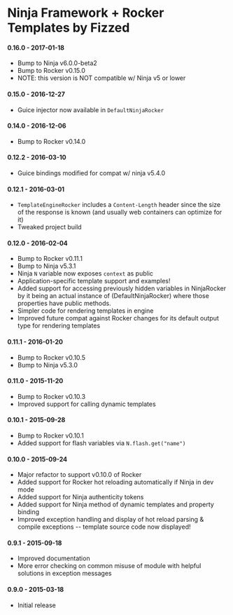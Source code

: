 Ninja Framework + Rocker Templates by Fizzed
============================================

#### 0.16.0 - 2017-01-18

 - Bump to Ninja v6.0.0-beta2
 - Bump to Rocker v0.15.0
 - NOTE: this version is NOT compatible w/ Ninja v5 or lower

#### 0.15.0 - 2016-12-27

 - Guice injector now available in `DefaultNinjaRocker`

#### 0.14.0 - 2016-12-06

 - Bump to Rocker v0.14.0

#### 0.12.2 - 2016-03-10

 - Guice bindings modified for compat w/ ninja v5.4.0

#### 0.12.1 - 2016-03-01

 - `TemplateEngineRocker` includes a `Content-Length` header since the size of
    the response is known (and usually web containers can optimize for it)
 - Tweaked project build

#### 0.12.0 - 2016-02-04

 - Bump to Rocker v0.11.1
 - Bump to Ninja v5.3.1
 - Ninja `N` variable now exposes `context` as public
 - Application-specific template support and examples!
 - Added support for accessing previously hidden variables in NinjaRocker by
   it being an actual instance of (DefaultNinjaRocker) where those properties
   have public methods.
 - Simpler code for rendering templates in engine
 - Improved future compat against Rocker changes for its default output
   type for rendering templates   

#### 0.11.1 - 2016-01-20

 - Bump to Rocker v0.10.5
 - Bump to Ninja v5.3.0

#### 0.11.0 - 2015-11-20

 - Bump to Rocker v0.10.3
 - Improved support for calling dynamic templates

#### 0.10.1 - 2015-09-28

 - Bump to Rocker v0.10.1
 - Added support for flash variables via `N.flash.get("name")`

#### 0.10.0 - 2015-09-24

 - Major refactor to support v0.10.0 of Rocker
 - Added support for Rocker hot reloading automatically if Ninja in dev mode
 - Added support for Ninja authenticity tokens
 - Added support for Ninja method of dynamic templates and property binding
 - Improved exception handling and display of hot reload parsing & compile
   exceptions -- template source code now displayed!

#### 0.9.1 - 2015-09-18
 - Improved documentation
 - More error checking on common misuse of module with helpful solutions in
   exception messages

#### 0.9.0 - 2015-03-18
 - Initial release
